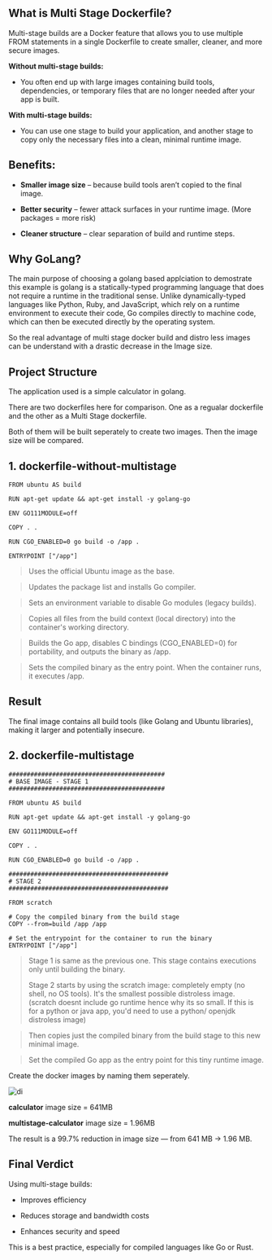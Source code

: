 ## What is Multi Stage Dockerfile?
Multi-stage builds are a Docker feature that allows you to use multiple FROM statements in a single Dockerfile to create smaller, cleaner, and more secure images. 

__Without multi-stage builds:__

* You often end up with large images containing build tools, dependencies, or temporary files that are no longer needed after your app is built.

__With multi-stage builds:__

* You can use one stage to build your application, and another stage to copy only the necessary files into a clean, minimal runtime image.

## Benefits:
* __Smaller image size__ – because build tools aren’t copied to the final image.

* __Better security__ – fewer attack surfaces in your runtime image. (More packages = more risk)

* __Cleaner structure__ – clear separation of build and runtime steps.


## Why GoLang?
The main purpose of choosing a golang based applciation to demostrate this example is golang is a statically-typed programming language that does not require a runtime in the traditional sense. Unlike dynamically-typed languages like Python, Ruby, and JavaScript, which rely on a runtime environment to execute their code, Go compiles directly to machine code, which can then be executed directly by the operating system.

So the real advantage of multi stage docker build and distro less images can be understand with a drastic decrease in the Image size.

## Project Structure
The application used is a simple calculator in golang.

There are two dockerfiles here for comparison. One as a regualar dockerfile and the other as a Multi Stage dockerfile.

Both of them will be built seperately to create two images. Then the image size will be compared.

## 1. dockerfile-without-multistage
```
FROM ubuntu AS build

RUN apt-get update && apt-get install -y golang-go

ENV GO111MODULE=off

COPY . .

RUN CGO_ENABLED=0 go build -o /app .

ENTRYPOINT ["/app"]
```
> Uses the official Ubuntu image as the base.

> Updates the package list and installs Go compiler.

> Sets an environment variable to disable Go modules (legacy builds).

> Copies all files from the build context (local directory) into the container's working directory.

> Builds the Go app, disables C bindings (CGO_ENABLED=0) for portability, and outputs the binary as /app.

> Sets the compiled binary as the entry point. When the container runs, it executes /app.
## Result
The final image contains all build tools (like Golang and Ubuntu libraries), making it larger and potentially insecure.
## 2. dockerfile-multistage
```
###########################################
# BASE IMAGE - STAGE 1
###########################################

FROM ubuntu AS build

RUN apt-get update && apt-get install -y golang-go

ENV GO111MODULE=off

COPY . .

RUN CGO_ENABLED=0 go build -o /app .

############################################
# STAGE 2
############################################

FROM scratch

# Copy the compiled binary from the build stage
COPY --from=build /app /app

# Set the entrypoint for the container to run the binary
ENTRYPOINT ["/app"]
```
> Stage 1 is same as the previous one. This stage contains executions only until building the binary.
>
> Stage 2 starts by using the scratch image: completely empty (no shell, no OS tools). It's the smallest possible distroless image. (scratch doesnt include go runtime hence why its so small. If this is for a python or java app, you'd need to use a python/ openjdk distroless image)

> Then copies just the compiled binary from the build stage to this new minimal image.

> Set the compiled Go app as the entry point for this tiny runtime image.

Create the docker images by naming them seperately.

![di](https://github.com/user-attachments/assets/a76bd21a-5744-4173-95e2-2120ffa7c6d8)


__calculator__ image size = 641MB

__multistage-calculator__ image size = 1.96MB

The result is a 99.7% reduction in image size — from 641 MB → 1.96 MB.

## Final Verdict
Using multi-stage builds:

* Improves efficiency

* Reduces storage and bandwidth costs

* Enhances security and speed

This is a best practice, especially for compiled languages like Go or Rust.

